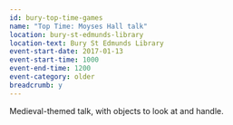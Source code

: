 ```yaml
---
id: bury-top-time-games
name: "Top Time: Moyses Hall talk"
location: bury-st-edmunds-library
location-text: Bury St Edmunds Library
event-start-date: 2017-01-13
event-start-time: 1000
event-end-time: 1200
event-category: older
breadcrumb: y
---
```


Medieval-themed talk, with objects to look at and handle.
